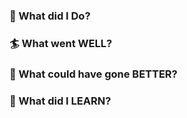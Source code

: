 ### 🎯 What did I Do?

### 🏄 What went WELL?

### 🤨 What could have gone BETTER?

### 🧐 What did I LEARN?
